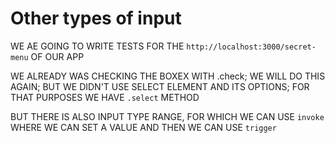 # Other types of input

WE AE GOING TO WRITE TESTS FOR THE `http://localhost:3000/secret-menu` OF OUR APP

WE ALREADY WAS CHECKING THE BOXEX WITH .check; WE WILL DO THIS AGAIN; BUT WE DIDN'T USE SELECT ELEMENT AND ITS OPTIONS; FOR THAT PURPOSES WE HAVE `.select` METHOD 

BUT THERE IS ALSO INPUT TYPE RANGE, FOR WHICH WE CAN USE `invoke` WHERE WE CAN SET A VALUE AND THEN WE CAN USE `trigger`